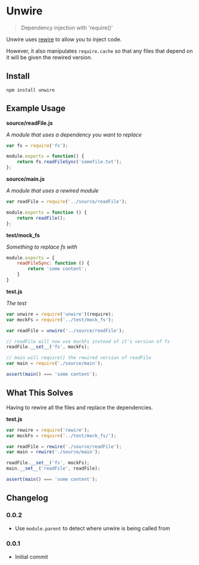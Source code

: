 # Unwire

> Dependency injection with 'require()'

Unwire uses [rewire](https://www.npmjs.org/package/rewire) to allow you to
inject code.

However, it also manipulates `require.cache` so that any files that depend on
it will be given the rewired version.

## Install

```
npm install unwire
```

## Example Usage

**source/readFile.js**

*A module that uses a dependency you want to replace*

```javascript
var fs = require('fs');

module.exports = function() {
    return fs.readFileSync('somefile.txt');
};
```

**source/main.js**

*A module that uses a rewired module*

```javascript
var readFile = require('../source/readFile');

module.exports = function () {
    return readFile();
};
```

**test/mock_fs**

*Something to replace fs with*

```javascript
module.exports = {
    readFileSync: function () {
        return 'some content';
    }
}
```

**test.js**

*The test*

```javascript
var unwire = require('unwire')(require);
var mockFs = require('../test/mock_fs');

var readFile = unwire('../source/readFile');

// readFile will now use mockFs instead of it's version of fs
readFile.__set__('fs', mockFs);

// main will require() the rewired version of readFile
var main = require('./source/main');

assert(main() === 'some content');
```

## What This Solves

Having to rewire all the files and replace the dependencies.

**test.js**

```javascript
var rewire = require('rewire');
var mockFs = require('../test/mock_fs/');

var readFile = rewire('./source/readFile');
var main = rewire('./source/main');

readFile.__set__('fs', mockFs);
main.__set__('readFile', readFile);

assert(main() === 'some content');
```

## Changelog

### 0.0.2

- Use `module.parent` to detect where unwire is being called from

### 0.0.1

- Initial commit
